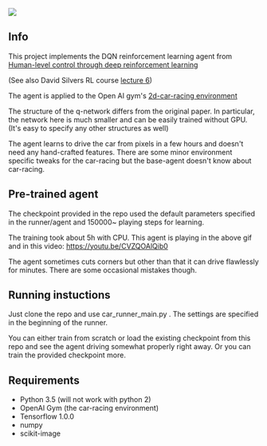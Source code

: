 ![](https://media.giphy.com/media/3og0IEKu84Ros9izyU/giphy.gif)


## Info
This project implements the DQN reinforcement learning agent from
[Human-level control through deep reinforcement
learning](http://www.davidqiu.com:8888/research/nature14236.pdf)

(See also David Silvers RL course [lecture 6](https://www.youtube.com/watch?v=UoPei5o4fps))

The agent is applied to the Open AI gym's [2d-car-racing environment](https://gym.openai.com/envs/CarRacing-v0)

The structure of the q-network differs from the original paper.
In particular, the network here is much smaller and can be easily trained without GPU.
(It's easy to specify any other structures as well)

The agent learns to drive the car from pixels in a few hours and doesn't need any hand-crafted features.
There are some minor environment specific tweaks for the car-racing but the base-agent doesn't know about car-racing.

## Pre-trained agent
The checkpoint provided in the repo used the default parameters
specified in the runner/agent and 150000~ playing steps for learning.

The training took about 5h with CPU.
This agent is playing in the above gif and in this video:
https://youtu.be/CVZQOAlQib0

The agent sometimes cuts corners but other than that it can drive flawlessly for minutes.
There are some occasional mistakes though.

## Running instuctions
Just clone the repo and use car_runner_main.py .
The settings are specified in the beginning of the runner.

You can either train from scratch or load the existing checkpoint
from this repo and see the agent driving somewhat properly right away.
Or you can train the provided checkpoint more.

## Requirements
- Python 3.5 (will not work with python 2)
- OpenAI Gym (the car-racing environment)
- Tensorflow 1.0.0
- numpy
- scikit-image
